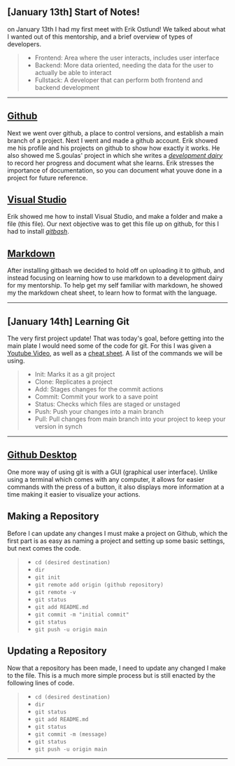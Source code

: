 ## [January 13th] Start of Notes!
on January 13th  I had my first meet with Erik Ostlund! We talked about what I wanted out of this mentorship, and a brief overview of types of developers. 

> - Frontend: Area where the user interacts, includes user interface
> - Backend: More data oriented, needing the data for the user to actually be able to interact
> - Fullstack: A developer that can perform both frontend and backend development

---
## **[Github](https://github.com/)**
Next we went over github, a place to control versions, and establish a main branch of a project. Next I went and made a github account. Erik showed me his profile and his projects on github to show how exactly it works. He also showed me S.goulas' project in which she writes a *[development dairy](https://github.com/sgoulas/pdpProject/tree/main/docs/DevelopmentDiary)* to record her progress and document what she learns. Erik stresses  the importance of documentation, so  you can document what youve done in a project for future reference.


## **[Visual Studio](https://visualstudio.microsoft.com/)**
Erik showed me how to install Visual Studio, and make a folder and make a file (this file). Our next objective was to get this file up on github, for this I had to install *[gitbash](https://git-scm.com/downloads)*.

## **[Markdown](https://www.markdownguide.org/cheat-sheet/)**
After installing gitbash we decided to hold off on uploading it to github, and instead focusing on learning how to use markdown to a development dairy for my mentorship. To help get my self familiar with markdown, he showed my the markdown cheat sheet, to learn how to format with the language. 

---
## [January 14th] Learning Git
The very first project update! That was today's goal, before getting into the main plate I would need some of the code for git. For this I was given a [Youtube Video](https://www.youtube.com/watch?v=1ffBJ4sVUb4), as well as a [cheat sheet](https://www.atlassian.com/git/tutorials/atlassian-git-cheatsheet). A list of the commands we will be using. 
>- Init: Marks it as a git project
>- Clone: Replicates a project
>- Add: Stages changes for the commit actions
>- Commit: Commit your work to a save point
>- Status: Checks which files are staged or unstaged
>- Push: Push your changes into a main branch
>- Pull: Pull changes from main branch into your project to keep your version in synch

---
## **[Github Desktop](https://desktop.github.com/)**
One more way of using git is with a GUI (graphical user interface). Unlike using a terminal which comes with any computer, it allows for easier commands with the press of a button, it also displays more information at a time making it easier to visualize your actions.

## **Making a Repository**
Before I can update any changes I must make a project on Github, which the first part is as easy as naming a project and setting up some basic settings, but next comes the code.
>- `cd (desired destination)`
>- `dir`
>- `git init`
>- `git remote add origin (github repository)`
>- `git remote -v`
>- `git status`
>- `git add README.md`
>- `git commit -m "initial commit"`
>- `git status`
>- `git push -u origin main`

## **Updating a Repository**
Now that a repository has  been made, I need to update any  changed I make to the file. This is a much more simple process but is still enacted by the following lines of code.
>- `cd (desired destination)`
>- `dir`
>- `git status`
>- `git add README.md`
>- `git status`
>- `git commit -m (message)`
>- `git status`
>- `git push -u origin main`
---